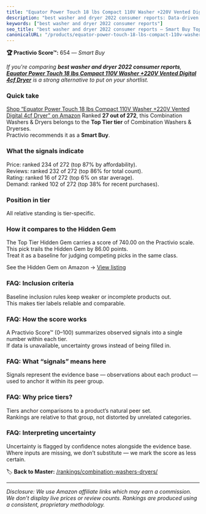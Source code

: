 ```yaml
---
title: "Equator Power Touch 18 lbs Compact 110V Washer +220V Vented Digital 4cf Dryer"
description: "best washer and dryer 2022 consumer reports: Data-driven within Top Tier ranking using the Practivio Score™. Positioned by quality, value, demand, findability,…"
keywords: ["best washer and dryer 2022 consumer reports"]
seo_title: "best washer and dryer 2022 consumer reports — Smart Buy Top Tier (2025)"
canonicalURL: "/products/equator-power-touch-18-lbs-compact-110v-washer-220v-vented-digital-4cf-dryer-B0CCLR16LC/"
---
```


**🏆 Practivio Score™:** 654 — _Smart Buy_


*If you're comparing **best washer and dryer 2022 consumer reports**, **[Equator Power Touch 18 lbs Compact 110V Washer +220V Vented Digital 4cf Dryer](https://www.amazon.com/dp/B0CCLR16LC?tag=practivio-20)** is a strong alternative to put on your shortlist.*
### Quick take
[Shop “Equator Power Touch 18 lbs Compact 110V Washer +220V Vented Digital 4cf Dryer” on Amazon](https://www.amazon.com/dp/B0CCLR16LC?tag=practivio-20)
Ranked **27 out of 272**, this Combination Washers & Dryers belongs to the **Top Tier tier** of Combination Washers & Dryerses.  
Practivio recommends it as a **Smart Buy**.

### What the signals indicate
Price: ranked 234 of 272 (top 87% by affordability).  
Reviews: ranked 232 of 272 (top 86% for total count).  
Rating: ranked 16 of 272 (top 6% on star average).  
Demand: ranked 102 of 272 (top 38% for recent purchases).

### Position in tier
All relative standing is tier-specific.

### How it compares to the Hidden Gem
The Top Tier Hidden Gem carries a score of 740.00 on the Practivio scale.  
This pick trails the Hidden Gem by 86.00 points.  
Treat it as a baseline for judging competing picks in the same class.  

See the Hidden Gem on Amazon → [View listing](https://www.amazon.com/dp/B0C72WLSJ1?tag=practivio-20)

### FAQ: Inclusion criteria
Baseline inclusion rules keep weaker or incomplete products out.  
This makes tier labels reliable and comparable.

### FAQ: How the score works
A Practivio Score™ (0–100) summarizes observed signals into a single number within each tier.  
If data is unavailable, uncertainty grows instead of being filled in.

### FAQ: What “signals” means here
Signals represent the evidence base — observations about each product — used to anchor it within its peer group.

### FAQ: Why price tiers?
Tiers anchor comparisons to a product’s natural peer set.  
Rankings are relative to that group, not distorted by unrelated categories.

### FAQ: Interpreting uncertainty
Uncertainty is flagged by confidence notes alongside the evidence base.  
Where inputs are missing, we don’t substitute — we mark the score as less certain.


🏷️ **Back to Master:** [/rankings/combination-washers-dryers/](/rankings/combination-washers-dryers/)

---
_Disclosure: We use Amazon affiliate links which may earn a commission. We don’t display live prices or review counts. Rankings are produced using a consistent, proprietary methodology._
